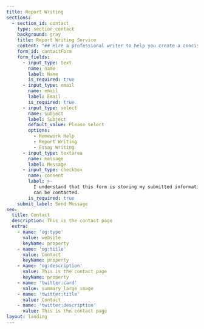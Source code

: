 ```yaml
---
title: Report Writing
sections:
  - section_id: contact
    type: section_contact
    background: gray
    title: Report Writing Service
    content: "## Hire a professional writer to help you create a concise academic report that gets you the grades you aspire to.\n\n\n\nOur expert writers provide all sorts of academic report writing help to the students irrespective of their locations and level. Our writers are immensely experienced in their respective subjects. They are academically qualified and possess years of experience in report creation in various subjects and industries.\n\n\n\nGet on a call to schedule a call with our highly qualified writer today!\n\n## \_\n\n### Why Pro-Assignment essay writing service\n\n\n\n#### Quick Assistance\n\nGet your English essay writing assignments on time when you hire our service. We take no stones unturned when it comes to offering you quickest essay writing without compromising on the quality.\n\n#### 100% Plagiarism free\n\n\_Our essay writing service follows a strict plagiarism-free content policy. Thus, it is highly prohibited for our writers to copy anything from other outside sources.\n\n#### Unlimited Revisions\n\nOur editors will make changes for free until you are satisfied with the quality of the essay.\n\n#### 24/7 Support\n\nCall us anytime, our customer success team is available 24X7 to answer all your questions!\n\n# STARTING AT $2.80 PER WORD, PLACE AN ORDER NOW&#xA;&#xA;\n"
    form_id: contactForm
    form_fields:
      - input_type: text
        name: name
        label: Name
        is_required: true
      - input_type: email
        name: email
        label: Email
        is_required: true
      - input_type: select
        name: subject
        label: Subject
        default_value: Please select
        options:
          - Homework Help
          - Report Writing
          - Essay Writing
      - input_type: textarea
        name: message
        label: Message
      - input_type: checkbox
        name: consent
        label: >-
          I understand that this form is storing my submitted information so I
          can be contacted.
        is_required: true
    submit_label: Send Message
seo:
  title: Contact
  description: This is the contact page
  extra:
    - name: 'og:type'
      value: website
      keyName: property
    - name: 'og:title'
      value: Contact
      keyName: property
    - name: 'og:description'
      value: This is the contact page
      keyName: property
    - name: 'twitter:card'
      value: summary_large_image
    - name: 'twitter:title'
      value: Contact
    - name: 'twitter:description'
      value: This is the contact page
layout: landing
---
```

